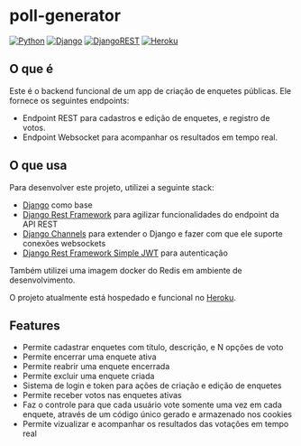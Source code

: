 # poll-generator

[![Python](https://img.shields.io/badge/python-%2314354C.svg?style=flat&logo=python&logoColor=white)](https://www.python.org/)
[![Django](https://img.shields.io/badge/django-%23092E20.svg?style=flat&logo=django&logoColor=white)](https://www.djangoproject.com/)
[![DjangoREST](https://img.shields.io/badge/DJANGO-REST-ff1709?style=flat&logo=django&logoColor=white&color=ff1709&labelColor=gray)](https://www.django-rest-framework.org/)
[![Heroku](https://img.shields.io/badge/heroku-%23430098.svg?style=flat&logo=heroku&logoColor=white)](https://www.heroku.com)

## O que é

Este é o backend funcional de um app de criação de enquetes públicas. Ele fornece os seguintes endpoints:

- Endpoint REST para cadastros e edição de enquetes, e registro de votos.
- Endpoint Websocket para acompanhar os resultados em tempo real.

## O que usa

Para desenvolver este projeto, utilizei a seguinte stack:
- [Django](https://www.djangoproject.com/) como base
- [Django Rest Framework](https://www.django-rest-framework.org/) para agilizar funcionalidades do endpoint da API REST
- [Django Channels](https://channels.readthedocs.io/en/stable/) para extender o Django e fazer com que ele suporte conexões websockets
- [Django Rest Framework Simple JWT](https://django-rest-framework-simplejwt.readthedocs.io/en/latest/) para autenticação

Também utilizei uma imagem docker do Redis em ambiente de desenvolvimento.

O projeto atualmente está hospedado e funcional no [Heroku](https://www.heroku.com/).

## Features

- Permite cadastrar enquetes com título, descrição, e N opções de voto
- Permite encerrar uma enquete ativa
- Permite reabrir uma enquete encerrada
- Permite excluir uma enquete criada
- Sistema de login e token para ações de criação e edição de enquetes
- Permite receber votos nas enquetes ativas
- Faz o controle para que cada usuário vote somente uma vez em cada enquete, através de um código único gerado e armazenado nos cookies
- Permite vizualizar e acompanhar os resultados das votações em tempo real
